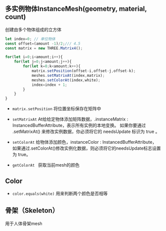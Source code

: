 ## 多实例物体InstanceMesh(geometry, material, count)

创建由多个物体组成的立方体

```js
let index=0; // 单位物体
const offset=(amount -1)/2;/// 4.5
const matrix = new THREE.Matrix4();

for(let i=0;i<amount;i++){
    for(let j=0;j<amount;j++){
        for(let k=0;k<amount;k++){
            matrix.setPosition(offset-i,offset-j,offset-k);
            meshes.setMatrixAt(index,matrix);
            meshes.setColorAt(index,white);
            index=index + 1;
        }
    }
}
```
- `matrix.setPosition`
将位置坐标保存在矩阵中

- `setMatrixAt` 
At给给定物体添加矩阵数据，.instanceMatrix : InstancedBufferAttribute，表示所有实例的本地变换。 如果你要通过 .setMatrixAt() 来修改实例数据，你必须将它的 needsUpdate 标识为 true 。

- `setColorAt`
给物体添加颜色，instanceColor : InstancedBufferAttribute，如果通过.setColorAt()修改实例化数据，则必须将它的needsUpdate标志设置为 true。

- `getColorAt `
获取当前mesh的颜色

## Color
- `color.equals(white)`
用来判断两个颜色是否相等


## 骨架（Skeleton）
用于人体骨架mesh
